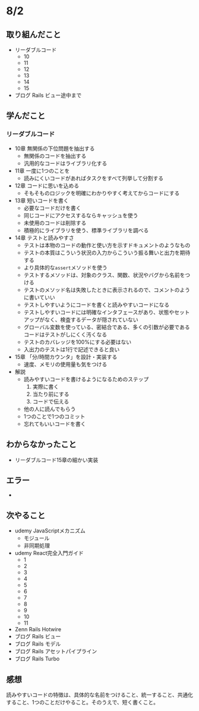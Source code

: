 # 8/2

## 取り組んだこと
- リーダブルコード
  - 10
  - 11
  - 12
  - 13
  - 14
  - 15
- ブログ Rails ビュー途中まで

## 学んだこと
### リーダブルコード
- 10章 無関係の下位問題を抽出する
  - 無関係のコードを抽出する
  - 汎用的なコードはライブラリ化する
- 11章 一度に1つのことを
  - 読みにくいコードがあればタスクをすべて列挙して分割する
- 12章 コードに思いを込める
  - そもそものロジックを明確にわかりやすく考えてからコードにする
- 13章 短いコードを書く
  - 必要なコードだけを書く
  - 同じコードにアクセスするならキャッシュを使う
  - 未使用のコードは削除する
  - 積極的にライブラリを使う、標準ライブラリを調べる
- 14章 テストと読みやすさ
  - テストは本物のコードの動作と使い方を示すドキュメントのようなもの
  - テストの本質はこういう状況の入力からこういう振る舞いと出力を期待する
  - より具体的な`assert`メソッドを使う
  - テストするメソッドは、対象のクラス、関数、状況やバグから名前をつける
  - テストのメソッド名は失敗したときに表示されるので、コメントのように書いていい
  - テストしやすいようにコードを書くと読みやすいコードになる
  - テストしやすいコードには明確なインタフェースがあり、状態やセットアップがなく、検査するデータが隠されていない
  - グローバル変数を使っている、密結合である、多くの引数が必要であるコードはテストがしにくく汚くなる
  - テストのカバレッジを100%にする必要はない
  - 入出力のテストは1行で記述できると良い
- 15章 「分/時間カウンタ」を設計・実装する
  - 速度、メモリの使用量も気をつける
- 解説
  - 読みやすいコードを書けるようになるためのステップ
    1. 実際に書く
    2. 当たり前にする
    3. コードで伝える
  - 他の人に読んでもらう
  - 1つのことで1つのコミット
  - 忘れてもいいコードを書く

## わからなかったこと
- リーダブルコード15章の細かい実装

## エラー
- 

## 次やること
- udemy JavaScriptメカニズム  
  - モジュール
  - 非同期処理
- udemy React完全入門ガイド
  - 1
  - 2
  - 3
  - 4
  - 5
  - 6
  - 7
  - 8
  - 9
  - 10
  - 11
- Zenn Rails Hotwire
- ブログ Rails ビュー
- ブログ Rails モデル
- ブログ Rails アセットパイプライン
- ブログ Rails Turbo

## 感想
読みやすいコードの特徴は、具体的な名前をつけること、統一すること、共通化すること、1つのことだけやること。そのうえで、短く書くこと。